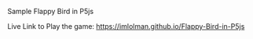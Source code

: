 Sample Flappy Bird in P5js

Live Link to Play the game: https://imlolman.github.io/Flappy-Bird-in-P5js
